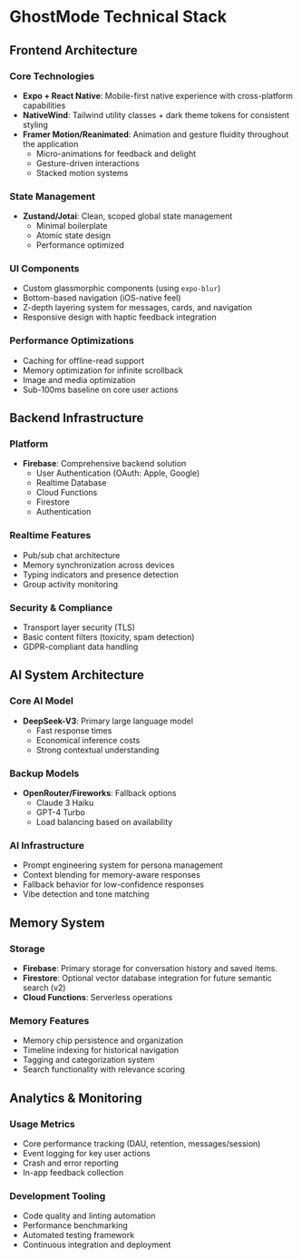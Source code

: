 # GhostMode Technical Stack

## Frontend Architecture

### Core Technologies
- **Expo + React Native**: Mobile-first native experience with cross-platform capabilities
- **NativeWind**: Tailwind utility classes + dark theme tokens for consistent styling
- **Framer Motion/Reanimated**: Animation and gesture fluidity throughout the application
  - Micro-animations for feedback and delight
  - Gesture-driven interactions
  - Stacked motion systems

### State Management
- **Zustand/Jotai**: Clean, scoped global state management
  - Minimal boilerplate
  - Atomic state design
  - Performance optimized

### UI Components
- Custom glassmorphic components (using `expo-blur`)
- Bottom-based navigation (iOS-native feel)
- Z-depth layering system for messages, cards, and navigation
- Responsive design with haptic feedback integration

### Performance Optimizations
- Caching for offline-read support
- Memory optimization for infinite scrollback
- Image and media optimization
- Sub-100ms baseline on core user actions

## Backend Infrastructure

### Platform
- **Firebase**: Comprehensive backend solution
  - User Authentication (OAuth: Apple, Google)
  - Realtime Database
  - Cloud Functions
  - Firestore
  - Authentication

### Realtime Features
- Pub/sub chat architecture
- Memory synchronization across devices
- Typing indicators and presence detection
- Group activity monitoring

### Security & Compliance
- Transport layer security (TLS)
- Basic content filters (toxicity, spam detection)
- GDPR-compliant data handling

## AI System Architecture

### Core AI Model
- **DeepSeek-V3**: Primary large language model
  - Fast response times
  - Economical inference costs
  - Strong contextual understanding

### Backup Models
- **OpenRouter/Fireworks**: Fallback options
  - Claude 3 Haiku
  - GPT-4 Turbo
  - Load balancing based on availability

### AI Infrastructure
- Prompt engineering system for persona management
- Context blending for memory-aware responses
- Fallback behavior for low-confidence responses
- Vibe detection and tone matching

## Memory System

### Storage
- **Firebase**: Primary storage for conversation history and saved items. 
- **Firestore**: Optional vector database integration for future semantic search (v2)
- **Cloud Functions**: Serverless operations

### Memory Features
- Memory chip persistence and organization
- Timeline indexing for historical navigation
- Tagging and categorization system
- Search functionality with relevance scoring

## Analytics & Monitoring

### Usage Metrics
- Core performance tracking (DAU, retention, messages/session)
- Event logging for key user actions
- Crash and error reporting
- In-app feedback collection

### Development Tooling
- Code quality and linting automation
- Performance benchmarking
- Automated testing framework
- Continuous integration and deployment
